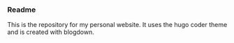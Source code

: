### Readme

This is the repository for my personal website. It uses the hugo coder theme and is created with blogdown. 